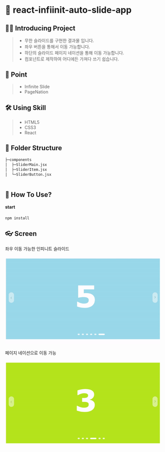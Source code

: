 # 📡 react-infiinit-auto-slide-app

## 💁‍♂️ Introducing Project

> -   무한 슬라이드를 구현한 결과물 입니다.
> -   좌우 버튼을 통해서 이동 가능합니다.
> -   하단의 슬라이드 페이지 네이션을 통해 이동 가능합니다.
> -   컴포넌트로 제작하여 어디에든 가져다 쓰기 쉽습니다.

## 📌 Point

> -   Infinite Slide
> -   PageNation

## 🛠 Using Skill

> -   HTML5
> -   CSS3
> -   React

## 📁 Folder Structure

```
├─components
│  ├─SliderMain.jsx
│  ├─SliderItem.jsx
│  └─SliderButton.jsx


```

## 🔧 How To Use?

#### start

```
npm install
```

## 👓 Screen

<p>좌우 이동 가능한 인피니트 슬라이드</p>
<center>
  <img
    src="./readme_assets/img01.gif"
  />
</center>

<p>페이지 네이션으로 이동 가능</p>
<center>
  <img
    src="./readme_assets/img02.gif"
  />
</center>
